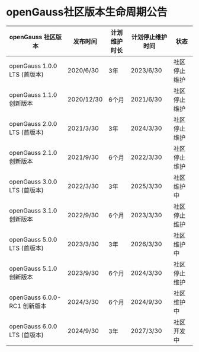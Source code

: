 # openGauss社区版本生命周期公告


|openGauss 社区版本             | 发布时间  | 计划维护时长  | 计划停止维护时间 | 状态                                      |
| ---------------------- | ----------- | ---------- | ---- | ----------------------------------------------------------|
| openGauss 1.0.0 LTS (首版本)| 2020/6/30   | 3年        | 2023/6/30      | 社区停止维护        |
| openGauss 1.1.0 创新版本    | 2020/12/30  | 6个月      | 2021/6/30      | 社区停止维护         |
| openGauss 2.0.0 LTS (首版本)| 2021/3/30   | 3年        | 2024/3/30      | 社区停止维护        |
| openGauss 2.1.0 创新版本    | 2021/9/30   | 6个月       | 2022/3/30      | 社区停止维护         |
| openGauss 3.0.0 LTS (首版本)| 2022/3/30   | 3年        | 2025/3/30      | 社区维护中        |
| openGauss 3.1.0 创新版本    | 2022/9/30   | 6个月       | 2023/3/30      | 社区停止维护         |
| openGauss 5.0.0 LTS (首版本)| 2023/3/30   | 3年        | 2026/3/30      | 社区维护中        |
| openGauss 5.1.0 创新版本    | 2023/9/30   | 6个月       | 2024/3/30      | 社区停止维护         |
| openGauss 6.0.0-RC1 创新版本| 2024/3/30   | 6个月       | 2024/9/30      | 社区维护中        |
| openGauss 6.0.0 LTS (首版本)| 2024/9/30   | 3年        | 2027/3/30       | 社区开发中         |
